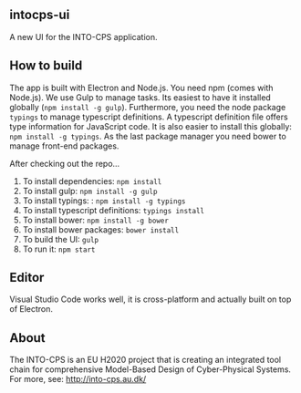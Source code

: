 intocps-ui
---
A new UI for the INTO-CPS application. 

How to build
---
The app is built with Electron and Node.js. You need
npm (comes with Node.js). We use Gulp to manage tasks. Its easiest to 
have it installed globally (`npm install -g gulp`). 
Furthermore, you need the node package `typings` to manage typescript definitions.
A typescript definition file offers type information for JavaScript code.
It is also easier to install this globally: `npm install -g typings`.
As the last package manager you need bower to manage front-end packages.

After checking out the repo...

1. To install dependencies: `npm install`
2. To install gulp: `npm install -g gulp`
3. To install typings: : `npm install -g typings` 
4. To install typescript definitions: `typings install`
5. To install bower: `npm install -g bower`
6. To install bower packages: `bower install`
7. To build the UI: `gulp`
8. To run it: `npm start`

Editor
---
Visual Studio Code works well, it is cross-platform and actually built on top of Electron.

About
---
The INTO-CPS is an EU H2020 project that is creating an integrated tool chain
for comprehensive Model-Based Design of Cyber-Physical Systems.  For more, see:
http://into-cps.au.dk/

